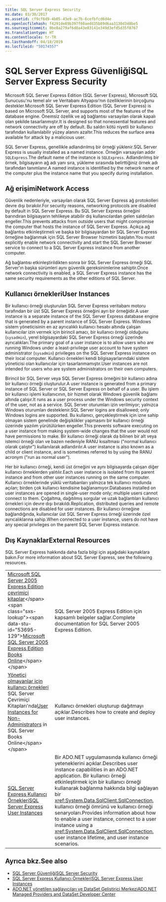 ```yaml
---
title: SQL Server Express Security
ms.date: 03/30/2017
ms.assetid: cf9cf6d9-4b05-43e9-ac7b-6cefbfcd6d4e
ms.openlocfilehash: f4291de89b397f60aedd35b89d6aa3130d348be5
ms.sourcegitcommit: 0be8a279af6d8a43e03141e349d3efd5d35f8767
ms.translationtype: HT
ms.contentlocale: tr-TR
ms.lasthandoff: 04/18/2019
ms.locfileid: "59174557"
---
```

# <a name="sql-server-express-security"></a><span data-ttu-id="53695-102">SQL Server Express Güvenliği</span><span class="sxs-lookup"><span data-stu-id="53695-102">SQL Server Express Security</span></span>
<span data-ttu-id="53695-103">Microsoft SQL Server Express Edition (SQL Server Express), Microsoft SQL Sunucusu'nu temel alır ve Veritabanı Altyapısı'nın özelliklerinin birçoğunu destekler.</span><span class="sxs-lookup"><span data-stu-id="53695-103">Microsoft SQL Server Express Edition (SQL Server Express) is based on Microsoft SQL Server, and supports most of the features of the database engine.</span></span> <span data-ttu-id="53695-104">Önemsiz özellik ve ağ bağlantısı varsayılan olarak kapalı olan şekilde tasarlanmıştır.</span><span class="sxs-lookup"><span data-stu-id="53695-104">It is designed so that nonessential features and network connectivity are off by default.</span></span> <span data-ttu-id="53695-105">Bu saldırı kötü niyetli bir kullanıcı tarafından kullanılabilir yüzey alanını azaltır.</span><span class="sxs-lookup"><span data-stu-id="53695-105">This reduces the surface area available for attack by a malicious user.</span></span>  
  
 <span data-ttu-id="53695-106">SQL Server Express, genellikle adlandırılmış bir örneği yüklenir.</span><span class="sxs-lookup"><span data-stu-id="53695-106">SQL Server Express is usually installed as a named instance.</span></span> <span data-ttu-id="53695-107">Örneğin varsayılan addır `SQLExpress`.</span><span class="sxs-lookup"><span data-stu-id="53695-107">The default name of the instance is `SQLExpress`.</span></span> <span data-ttu-id="53695-108">Adlandırılmış bir örnek, bilgisayarın ağ adı yanı sıra, yükleme sırasında belirttiğiniz örnek adı tarafından tanımlanır.</span><span class="sxs-lookup"><span data-stu-id="53695-108">A named instance is identified by the network name of the computer plus the instance name that you specify during installation.</span></span>  
  
## <a name="network-access"></a><span data-ttu-id="53695-109">Ağ erişimi</span><span class="sxs-lookup"><span data-stu-id="53695-109">Network Access</span></span>  
 <span data-ttu-id="53695-110">Güvenlik nedenleriyle, varsayılan olarak SQL Server Express ağ protokolleri devre dışı bırakılır.</span><span class="sxs-lookup"><span data-stu-id="53695-110">For security reasons, networking protocols are disabled by default in SQL Server Express.</span></span> <span data-ttu-id="53695-111">Bu SQL Server Express örneğini barındıran bilgisayarın tehlikeye atabilir dış kullanıcılardan gelen saldırıları engeller.</span><span class="sxs-lookup"><span data-stu-id="53695-111">This prevents attacks from outside users that might compromise the computer that hosts the instance of SQL Server Express.</span></span> <span data-ttu-id="53695-112">Açıkça ağ bağlantısı etkinleştirmeli ve başka bir bilgisayardan bir SQL Server Express örneğine bağlanmak için SQL Server Browser hizmetini başlatın.</span><span class="sxs-lookup"><span data-stu-id="53695-112">You must explicitly enable network connectivity and start the SQL Server Browser service to connect to a SQL Server Express instance from another computer.</span></span>  
  
 <span data-ttu-id="53695-113">Ağ bağlantısı etkinleştirildikten sonra bir SQL Server Express örneği SQL Server'ın başka sürümleri aynı güvenlik gereksinimlerine sahiptir.</span><span class="sxs-lookup"><span data-stu-id="53695-113">Once network connectivity is enabled, a SQL Server Express instance has the same security requirements as the other editions of SQL Server.</span></span>  
  
## <a name="user-instances"></a><span data-ttu-id="53695-114">Kullanıcı örnekleri</span><span class="sxs-lookup"><span data-stu-id="53695-114">User Instances</span></span>  
 <span data-ttu-id="53695-115">Bir kullanıcı örneği oluşturulan SQL Server Express veritabanı motoru tarafından bir üst SQL Server Express örneğini ayrı bir örneğidir.</span><span class="sxs-lookup"><span data-stu-id="53695-115">A user instance is a separate instance of the SQL Server Express database engine that is generated by a parent instance of SQL Server Express.</span></span> <span data-ttu-id="53695-116">Windows sistem yöneticisinin en az ayrıcalıklı kullanıcı hesabı altında çalışan kullanıcılar izin vermek için birincil amacı, bir kullanıcı örneği olduğunu (`sysadmin`), yerel bilgisayardaki SQL Server Express örneği üzerinde ayrıcalıkları.</span><span class="sxs-lookup"><span data-stu-id="53695-116">The primary goal of a user instance is to allow users who are running Windows under a least-privilege user account to have system administrator (`sysadmin`) privileges on the SQL Server Express instance on their local computer.</span></span> <span data-ttu-id="53695-117">Kullanıcı örnekleri kendi bilgisayarlarındaki sistem yöneticisi olan kullanıcılar için tasarlanmamıştır.</span><span class="sxs-lookup"><span data-stu-id="53695-117">User instances are not intended for users who are system administrators on their own computers.</span></span>  
  
 <span data-ttu-id="53695-118">Birincil bir SQL Server veya SQL Server Express örneğini bir kullanıcı adına bir kullanıcı örneği oluşturulur.</span><span class="sxs-lookup"><span data-stu-id="53695-118">A user instance is generated from a primary instance of SQL Server or SQL Server Express on behalf of a user.</span></span> <span data-ttu-id="53695-119">Bu işlem bir kullanıcı işlemi kullanıcının, bir hizmet olarak Windows güvenlik bağlamı altında çalışır.</span><span class="sxs-lookup"><span data-stu-id="53695-119">It runs as a user process under the Windows security context of the user, not as a service.</span></span> <span data-ttu-id="53695-120">SQL Server oturumları izin verilmiyor; yalnızca Windows oturumları desteklenir.</span><span class="sxs-lookup"><span data-stu-id="53695-120">SQL Server logins are disallowed; only Windows logins are supported.</span></span> <span data-ttu-id="53695-121">Bu kullanıcı, gerçekleştirmek için izne sahip olmayan sistem genelinde değişiklikler yapmasını bir kullanıcı örneği üzerinde yazılım yürütülürken engeller.</span><span class="sxs-lookup"><span data-stu-id="53695-121">This prevents software executing on a user instance from making system-wide changes that the user would not have permissions to make.</span></span> <span data-ttu-id="53695-122">Bir kullanıcı örneği olarak da bilinen bir alt veya istemci örneği olan ve bazen nedeniyle RANU kısaltması ("normal kullanıcı olarak çalıştır") kullanılarak adlandırılır.</span><span class="sxs-lookup"><span data-stu-id="53695-122">A user instance is also known as a child or client instance, and is sometimes referred to by using the RANU acronym ("run as normal user").</span></span>  
  
 <span data-ttu-id="53695-123">Her bir kullanıcı örneği, kendi üst örneğini ve aynı bilgisayarda çalışan diğer kullanıcı örneklerden yalıtılır.</span><span class="sxs-lookup"><span data-stu-id="53695-123">Each user instance is isolated from its parent instance and from other user instances running on the same computer.</span></span> <span data-ttu-id="53695-124">Kullanıcı örneklerinde yüklü veritabanları yalnızca tek kullanıcı modunda açılan; birden çok kullanıcı kendisine bağlanamıyor.</span><span class="sxs-lookup"><span data-stu-id="53695-124">Databases installed on user instances are opened in single-user mode only; multiple users cannot connect to them.</span></span> <span data-ttu-id="53695-125">Çoğaltma, dağıtılmış sorgular ve uzak bağlantıları kullanıcı örnekleri için devre dışı bırakıldı.</span><span class="sxs-lookup"><span data-stu-id="53695-125">Replication, distributed queries and remote connections are disabled for user instances.</span></span> <span data-ttu-id="53695-126">Bir kullanıcı örneğine bağlandığında, kullanıcılar üst SQL Server Express örneği üzerinde özel ayrıcalıklarına sahip.</span><span class="sxs-lookup"><span data-stu-id="53695-126">When connected to a user instance, users do not have any special privileges on the parent SQL Server Express instance.</span></span>  
  
## <a name="external-resources"></a><span data-ttu-id="53695-127">Dış Kaynaklar</span><span class="sxs-lookup"><span data-stu-id="53695-127">External Resources</span></span>  
 <span data-ttu-id="53695-128">SQL Server Express hakkında daha fazla bilgi için aşağıdaki kaynaklara bakın.</span><span class="sxs-lookup"><span data-stu-id="53695-128">For more information about SQL Server Express, see the following resources.</span></span>  
  
|||  
|-|-|  
|<span data-ttu-id="53695-129">[Microsoft SQL Server 2005 Express Edition çevrimiçi kitaplar](https://docs.microsoft.com/previous-versions/sql/sql-server-2005/ms165706(v=sql.90))</span><span class="sxs-lookup"><span data-stu-id="53695-129">[Microsoft SQL Server 2005 Express Edition Books Online](https://docs.microsoft.com/previous-versions/sql/sql-server-2005/ms165706(v=sql.90))</span></span>|<span data-ttu-id="53695-130">SQL Server 2005 Express Edition için kapsamlı belgeler sağlar.</span><span class="sxs-lookup"><span data-stu-id="53695-130">Complete documentation for SQL Server 2005 Express Edition.</span></span>|  
|<span data-ttu-id="53695-131">[Yönetici olmayanlar için kullanıcı örnekleri](https://docs.microsoft.com/previous-versions/sql/sql-server-2008/ms143684(v=sql.100)) SQL Server Çevrimiçi Kitapları'nda</span><span class="sxs-lookup"><span data-stu-id="53695-131">[User Instances for Non-Administrators](https://docs.microsoft.com/previous-versions/sql/sql-server-2008/ms143684(v=sql.100)) in SQL Server Books Online</span></span>|<span data-ttu-id="53695-132">Kullanıcı örnekleri oluşturup dağıtmayı açıklar.</span><span class="sxs-lookup"><span data-stu-id="53695-132">Describes how to create and deploy user instances.</span></span>|  
|[<span data-ttu-id="53695-133">SQL Server Express Kullanıcı Örnekleri</span><span class="sxs-lookup"><span data-stu-id="53695-133">SQL Server Express User Instances</span></span>](../../../../../docs/framework/data/adonet/sql/sql-server-express-user-instances.md)|<span data-ttu-id="53695-134">Bir ADO.NET uygulamasında kullanıcı örneği yeteneklerini açıklar.</span><span class="sxs-lookup"><span data-stu-id="53695-134">Describes user instance capabilities in an ADO.NET application.</span></span> <span data-ttu-id="53695-135">Bir kullanıcı örneği etkinleştirmek için bir kullanıcı örneği kullanarak bağlanma hakkında bilgi sağlayan bir <xref:System.Data.SqlClient.SqlConnection>, kullanıcı örneği ömrünü ve kullanıcı örneği senaryoları.</span><span class="sxs-lookup"><span data-stu-id="53695-135">Provides information about how to enable a user instance, connect to a user instance using a <xref:System.Data.SqlClient.SqlConnection>, user instance lifetime, and user instance scenarios.</span></span>|  
  
## <a name="see-also"></a><span data-ttu-id="53695-136">Ayrıca bkz.</span><span class="sxs-lookup"><span data-stu-id="53695-136">See also</span></span>

- [<span data-ttu-id="53695-137">SQL Server Güvenliği</span><span class="sxs-lookup"><span data-stu-id="53695-137">SQL Server Security</span></span>](../../../../../docs/framework/data/adonet/sql/sql-server-security.md)
- [<span data-ttu-id="53695-138">SQL Server Express Kullanıcı Örnekleri</span><span class="sxs-lookup"><span data-stu-id="53695-138">SQL Server Express User Instances</span></span>](../../../../../docs/framework/data/adonet/sql/sql-server-express-user-instances.md)
- [<span data-ttu-id="53695-139">ADO.NET yönetilen sağlayıcıları ve DataSet Geliştirici Merkezi</span><span class="sxs-lookup"><span data-stu-id="53695-139">ADO.NET Managed Providers and DataSet Developer Center</span></span>](https://go.microsoft.com/fwlink/?LinkId=217917)
